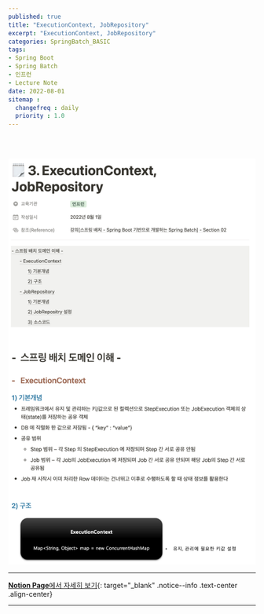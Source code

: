 ```yaml
---
published: true
title: "ExecutionContext, JobRepository"
excerpt: "ExecutionContext, JobRepository"
categories: SpringBatch_BASIC
tags: 
- Spring Boot
- Spring Batch
- 인프런 
- Lecture Note
date: 2022-08-01
sitemap :
  changefreq : daily
  priority : 1.0
---
```

<br/>
<br/>

![2022-08-01-001](/assets/springBatch/2022-08-01-001.png)
  
---
[**Notion Page**에서 자세히 보기](https://pine-juice-8ba.notion.site/3-ExecutionContext-JobRepository-e6448f1869c74a989367247dc06affef){: target="_blank" .notice--info .text-center .align-center}

---
